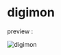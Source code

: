 # digimon

preview :

![digimon](https://github.com/ahmdirvn/DigimonAPP-Flutter-API-/assets/98068506/830c5688-57a0-4e4d-9be7-e4df68521804)

